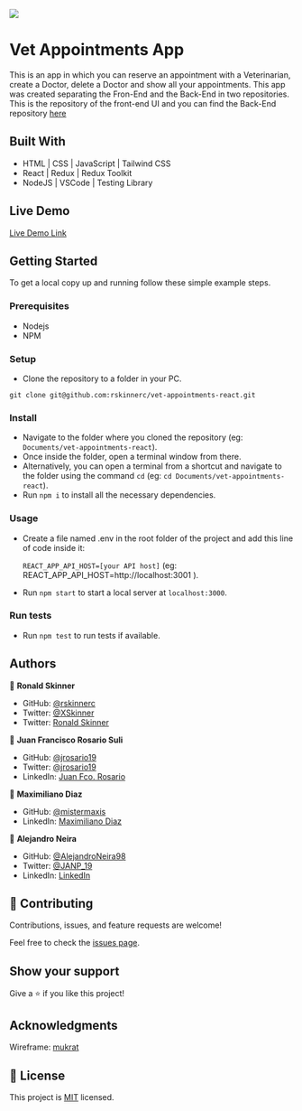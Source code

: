 ![](https://img.shields.io/badge/Microverse-blueviolet)

# Vet Appointments App

This is an app in which you can reserve an appointment with a Veterinarian, create a Doctor, delete a Doctor and show all your appointments. This app was created separating the Fron-End and the Back-End in two repositories. This is the repository of the front-end UI and you can find the Back-End repository [here](https://github.com/rskinnerc/vet-appointments-rails)

## Built With

- HTML | CSS | JavaScript | Tailwind CSS
- React | Redux | Redux Toolkit
- NodeJS | VSCode | Testing Library

## Live Demo

[Live Demo Link](https://livedemo.com)

## Getting Started

To get a local copy up and running follow these simple example steps.

### Prerequisites

- Nodejs
- NPM

### Setup

- Clone the repository to a folder in your PC.
```
git clone git@github.com:rskinnerc/vet-appointments-react.git
```

### Install

- Navigate to the folder where you cloned the repository (eg: `Documents/vet-appointments-react`).
- Once inside the folder, open a terminal window from there.
- Alternatively, you can open a terminal from a shortcut and navigate to the folder using the command `cd` (eg: `cd Documents/vet-appointments-react`).
- Run `npm i` to install all the necessary dependencies.

### Usage

- Create a file named .env in the root folder of the project and add this line of code inside it:

  `REACT_APP_API_HOST=[your API host]`
  (eg: REACT_APP_API_HOST=http://localhost:3001 ). 
- Run `npm start` to start a local server at `localhost:3000`.

### Run tests

- Run `npm test` to run tests if available.

## Authors

👤 **Ronald Skinner**

- GitHub: [@rskinnerc](https://github.com/rskinnerc)
- Twitter: [@XSkinner](https://twitter.com/XSkinner)
- Twitter: [Ronald Skinner](https://www.linkedin.com/in/rskinnerc/)

👤 **Juan Francisco Rosario Suli**

- GitHub: [@jrosario19](https://github.com/jrosario19)
- Twitter: [@jrosario19](https://twitter.com/jrosario19)
- LinkedIn: [Juan Fco. Rosario](https://linkedin.com/in/juan-francisco-rosario-suli-44595051)

👤 **Maximiliano Diaz**

- GitHub: [@mistermaxis](https://github.com/mistermaxis)
- LinkedIn: [Maximiliano Diaz](https://www.linkedin.com/in/mistermaxis/)

👤 **Alejandro Neira**
- GitHub: [@AlejandroNeira98](https://github.com/AlejandroNeira98)
- Twitter: [@JANP_19](https://twitter.com/JANP_19)
- LinkedIn: [LinkedIn](https://www.linkedin.com/in/alejandro-neira-pachon/) 

## 🤝 Contributing

Contributions, issues, and feature requests are welcome!

Feel free to check the [issues page](../../issues/).

## Show your support

Give a ⭐️ if you like this project!

## Acknowledgments

Wireframe: [mukrat](https://www.behance.net/muratk)

## 📝 License

This project is [MIT](./LICENSE) licensed.

